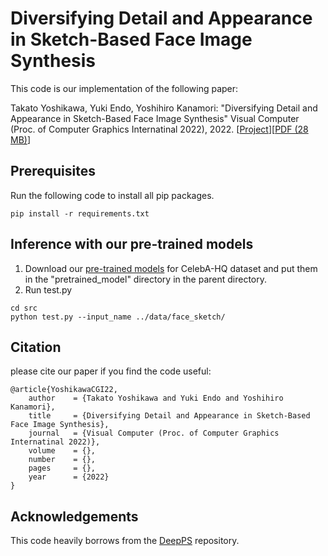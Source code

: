 # Diversifying Detail and Appearance in Sketch-Based Face Image Synthesis

This code is our implementation of the following paper:

Takato Yoshikawa, Yuki Endo, Yoshihiro Kanamori: "Diversifying Detail and Appearance in Sketch-Based Face Image Synthesis" Visual Computer (Proc. of Computer Graphics Internatinal 2022), 2022. [[Project](http://www.cgg.cs.tsukuba.ac.jp/~yoshikawa/pub/sketch_to_diverse_image/)][[PDF (28 MB)](http://www.cgg.cs.tsukuba.ac.jp/~yoshikawa/pub/sketch_to_diverse_image/pdf/Yoshikawa_CGI2022.pdf)]

## Prerequisites
Run the following code to install all pip packages.

```
pip install -r requirements.txt
```

## Inference with our pre-trained models
1. Download our [pre-trained models]() for CelebA-HQ dataset and put them in the "pretrained_model" directory in the parent directory.
2. Run test.py
```
cd src
python test.py --input_name ../data/face_sketch/
```

## Citation
please cite our paper if you find the code useful:
```
@article{YoshikawaCGI22,
    author    = {Takato Yoshikawa and Yuki Endo and Yoshihiro Kanamori},
    title     = {Diversifying Detail and Appearance in Sketch-Based Face Image Synthesis},
    journal   = {Visual Computer (Proc. of Computer Graphics Internatinal 2022)},
    volume    = {},
    number    = {},
    pages     = {},
    year      = {2022}
}
```

## Acknowledgements
This code heavily borrows from the [DeepPS](https://github.com/VITA-Group/DeepPS) repository.